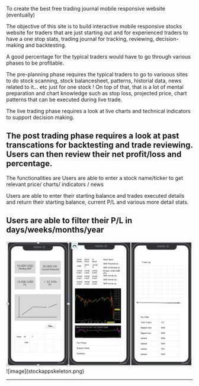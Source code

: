 To create the best free trading journal mobile responsive website (eventually)

The objective of this site is to build interactive mobile responsive stocks website for traders that are just starting out and for experienced traders to have a one stop stats, trading journal for tracking, reviewing, decision-making and backtesting.

A good percentage for the typical traders would have to go through various phases to be profitable.

The pre-planning phase requires the typical traders to go to varioous sites to do stock scanning, stock balancesheet, patterns, historial data, news related to it... etc just for one stock !
On top of that, that is a lot of mental preparation and chart knowledge such as stop loss, projected price, chart patterns that can be executed during live trade.

The live trading phase requires a look at live charts and technical indicators to support decision making. 

The post trading phase requires a look at past transcations for backtesting and trade reviewing.
Users can then review their net profit/loss and percentage. 
----------------------------
The functionalities are
Users are able to enter a stock name/ticker to get relevant price/ charts/ indicators / news

Users are able to enter their starting balance and trades executed details and return their
starting balance, current P/L and various more detail stats.

Users are able to filter their P/L in days/weeks/months/year
----------------------------
<img src="stockappskeleton.png" alt="" srcset="">
![image](stockappskeleton.png)

-----------------------------